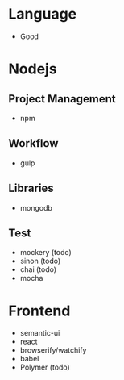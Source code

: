 # Language
- Good

# Nodejs
## Project Management
- npm
## Workflow
- gulp
## Libraries
- mongodb
## Test
- mockery (todo)
- sinon (todo)
- chai (todo)
- mocha

# Frontend
- semantic-ui
- react
- browserify/watchify
- babel
- Polymer (todo)
